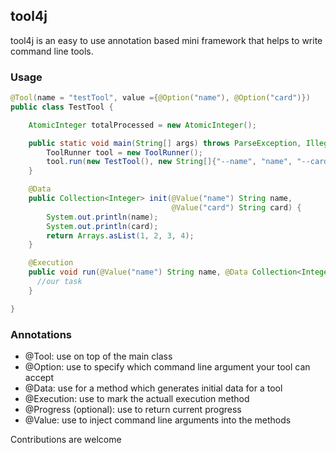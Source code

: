 ## tool4j
tool4j is an easy to use annotation based mini framework that helps to write command line tools.


### Usage

```java
@Tool(name = "testTool", value ={@Option("name"), @Option("card")})
public class TestTool {

    AtomicInteger totalProcessed = new AtomicInteger();

    public static void main(String[] args) throws ParseException, IllegalAccessException, InvocationTargetException {
        ToolRunner tool = new ToolRunner();
        tool.run(new TestTool(), new String[]{"--name", "name", "--card", "2123 1242 1241 1241"});
    }

    @Data
    public Collection<Integer> init(@Value("name") String name,
                                    @Value("card") String card) {
        System.out.println(name);
        System.out.println(card);
        return Arrays.asList(1, 2, 3, 4);
    }

    @Execution
    public void run(@Value("name") String name, @Data Collection<Integer> data) {
      //our task
    }

}
```

### Annotations
- @Tool: use on top of the main class
- @Option: use to specify which command line argument your tool can accept
- @Data: use for a method which generates initial data for a tool
- @Execution: use to mark the actuall execution method
- @Progress (optional): use to return current progress
- @Value: use to inject command line arguments into the methods

Contributions are welcome
